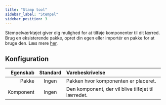 ```yaml
---
title: "Stamp tool"
sidebar_label: "Stempel"
sidebar_position: 3
---
```


Stempelværktøjet giver dig mulighed for at tilføje komponenter til dit lærred. Brug en eksisterende pakke, opret din egen eller importér en pakke for at bruge den. Læs mere [her](../pack).

## Konfiguration

|  Egenskab | Standard | Varebeskrivelse                                     |
| ---------:|:--------:|:--------------------------------------------------- |
|     Pakke |  Ingen   | Pakken hvor komponenten er placeret.                |
| Komponent |  Ingen   | Den komponent, der vil blive tilføjet til lærredet. |
